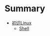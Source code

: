 # Summary

* [初识Linux](first_sense_for_linux/README.md)
    * [Shell](first_sense_for_linux/shell/README.md)
